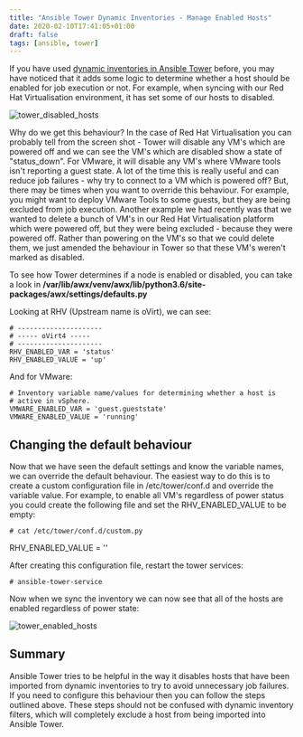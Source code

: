 ```yaml
---
title: "Ansible Tower Dynamic Inventories - Manage Enabled Hosts"
date: 2020-02-10T17:41:05+01:00
draft: false
tags: [ansible, tower]
---
```


If you have used [dynamic inventories in Ansible Tower](https://docs.ansible.com/ansible-tower/latest/html/userguide/inventories.html#smart-inventories) before, you may have noticed that it adds some logic to determine whether a host should be enabled for job execution or not. For example, when syncing with our Red Hat Virtualisation environment, it has set some of our hosts to disabled.

![tower_disabled_hosts](/images/tower_inventory_disabled.png)

Why do we get this behaviour? In the case of Red Hat Virtualisation you can probably tell from the screen shot - Tower will disable any VM's which are powered off and we can see the VM's which are disabled show a state of "status_down". For VMware, it will disable any VM's where VMware tools isn't reporting a guest state. A lot of the time this is really useful and can reduce job failures - why try to connect to a VM which is powered off? But, there may be times when you want to override this behaviour. For example, you might want to deploy VMware Tools to some guests, but they are being excluded from job execution. Another example we had recently was that we wanted to delete a bunch of VM's in our Red Hat Virtualisation platform which were powered off, but they were being excluded - because they were powered off. Rather than powering on the VM's so that we could delete them, we just amended the behaviour in Tower so that these VM's weren't marked as disabled.

To see how Tower determines if a node is enabled or disabled, you can take a look in **/var/lib/awx/venv/awx/lib/python3.6/site-packages/awx/settings/defaults.py**

Looking at RHV (Upstream name is oVirt), we can see:

    # ---------------------
    # ----- oVirt4 -----
    # ---------------------
    RHV_ENABLED_VAR = 'status'
    RHV_ENABLED_VALUE = 'up'

And for VMware:

    # Inventory variable name/values for determining whether a host is
    # active in vSphere.
    VMWARE_ENABLED_VAR = 'guest.gueststate'
    VMWARE_ENABLED_VALUE = 'running'

## Changing the default behaviour

Now that we have seen the default settings and know the variable names, we can override the default behaviour. The easiest way to do this is to create a custom configuration file in /etc/tower/conf.d and override the variable value. For example, to enable all VM's regardless of power status you could create the following file and set the RHV_ENABLED_VALUE to be empty:

    # cat /etc/tower/conf.d/custom.py 
   RHV_ENABLED_VALUE = ''

After creating this configuration file, restart the tower services:

    # ansible-tower-service

Now when we sync the inventory we can now see that all of the hosts are enabled regardless of power state:

![tower_enabled_hosts](/images/tower_inventory_enabled.png)

## Summary

Ansible Tower tries to be helpful in the way it disables hosts that have been imported from dynamic inventories to try to avoid unnecessary job failures. If you need to configure this behaviour then you can follow the steps outlined above. These steps should not be confused with dynamic inventory filters, which will completely exclude a host from being imported into Ansible Tower. 
